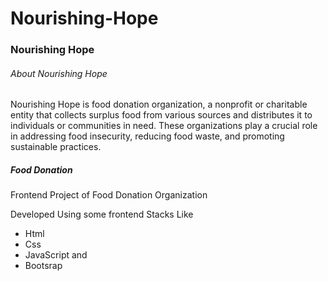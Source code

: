 # Nourishing-Hope

<h3>Nourishing Hope</h3>

<h6>About Nourishing Hope</h6>
<p>Nourishing Hope is food donation organization, a nonprofit or charitable entity that collects surplus food from various sources and distributes it to individuals or communities in need. These organizations play a crucial role in addressing food insecurity, reducing food waste, and promoting sustainable practices. </p>

<h5>Food Donation</h5>
<p> Frontend Project of Food Donation Organization </p>
<p>Developed Using some frontend Stacks Like</p>
<ul>
<li>Html</li>
<li>Css</li>
<li>JavaScript and</li>
<li>Bootsrap</li>
</ul>
